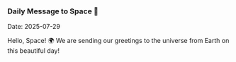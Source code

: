 ### Daily Message to Space 🌌
Date: 2025-07-29

Hello, Space! 🌍 We are sending our greetings to the universe from Earth on this beautiful day!
